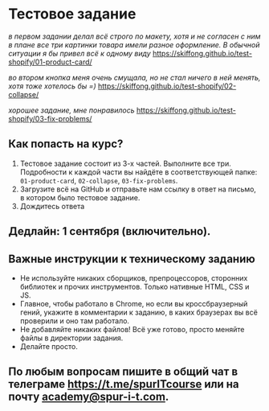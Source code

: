 # Тестовое задание

*в первом задании делал всё строго по макету, хотя и не согласен с ним в плане все три картинки товара имели разное оформление. В обычной ситуации я бы привел всё к одному виду*
https://skiffong.github.io/test-shopify/01-product-card/

*во втором кнопка меня очень смущала, но не стал ничего в ней менять, хотя тоже хотелось бы =)*
https://skiffong.github.io/test-shopify/02-collapse/

*хорошее задание, мне понравилось*
https://skiffong.github.io/test-shopify/03-fix-problems/

## Как попасть на курс?

1. Тестовое задание состоит из 3-х частей. Выполните все три. Подробности к каждой части вы найдёте в соответствующей папке: `01-product-card`, `02-collapse`, `03-fix-problems`.
2. Загрузите всё на GitHub и отправьте нам ссылку в ответ на письмо, в котором было тестовое задание.
3. Дождитесь ответа

## Дедлайн: 1 сентября (включительно).

## Важные инструкции к техническому заданию

- Не используйте никаких сборщиков, препроцессоров, сторонних библиотек и прочих инструментов. Только нативные HTML, CSS и JS.
- Главное, чтобы работало в Chrome, но если вы кроссбраузерный гений, укажите в комментарии к заданию, в каких браузерах вы всё проверили и оно там работало.
- Не добавляйте никаких файлов! Всё уже готово, просто меняйте файлы в директории задания.
- Делайте просто.

## По любым вопросам пишите в общий чат в телеграме https://t.me/spurITcourse или на почту academy@spur-i-t.com.
